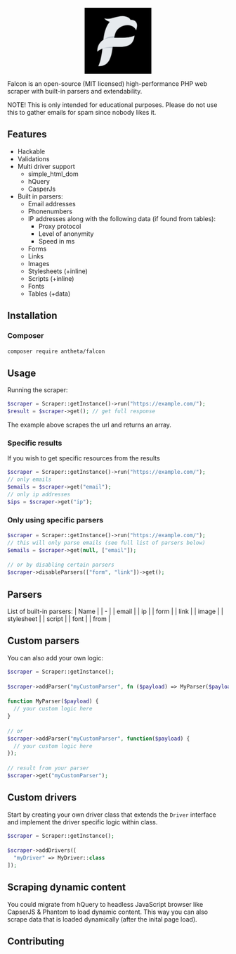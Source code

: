 <p align="center">
 <a href="https://roadrunner.dev" target="_blank">
  <picture>
    <source media="(prefers-color-scheme: dark)" srcset="./assets/falcon.png">
    <img align="center" src="./assets/falcon.png" height="150">
  </picture>
</a>
</p>

Falcon is an open-source (MIT licensed) high-performance PHP web scraper with built-in parsers and extendability.

NOTE! This is only intended for educational purposes. Please do not use this to gather emails for spam since nobody likes it.

## Features
- Hackable
- Validations
- Multi driver support
  - simple_html_dom
  - hQuery
  - CasperJs
- Built in parsers:
  - Email addresses
  - Phonenumbers
  - IP addresses along with the following data (if found from tables): 
    - Proxy protocol
    - Level of anonymity
    - Speed in ms
  - Forms
  - Links
  - Images
  - Stylesheets (+inline)
  - Scripts (+inline)
  - Fonts
  - Tables (+data)

## Installation

### Composer
```bash
composer require antheta/falcon
```

## Usage
Running the scraper:
```php
$scraper = Scraper::getInstance()->run("https://example.com/");
$result = $scraper->get(); // get full response
```
The example above scrapes the url and returns an array.


### Specific results
If you wish to get specific resources from the results
```php
$scraper = Scraper::getInstance()->run("https://example.com/");
// only emails
$emails = $scraper->get("email"); 
// only ip addresses
$ips = $scraper->get("ip");
```

### Only using specific parsers
```php
$scraper = Scraper::getInstance()->run("https://example.com/");
// this will only parse emails (see full list of parsers below)
$emails = $scraper->get(null, ["email"]); 

// or by disabling certain parsers
$scraper->disableParsers(["form", "link"])->get();
```

## Parsers

List of built-in parsers:
| Name | 
| - |
| email | 
| ip |
| form |
| link |
| image |
| stylesheet |
| script |
| font |
| from |

## Custom parsers
You can also add your own logic:

```php
$scraper = Scraper::getInstance();

$scraper->addParser("myCustomParser", fn ($payload) => MyParser($payload));

function MyParser($payload) {
  // your custom logic here
}

// or
$scraper->addParser("myCustomParser", function($payload) {
  // your custom logic here
});

// result from your parser
$scraper->get("myCustomParser");
```

## Custom drivers

Start by creating your own driver class that extends the `Driver` interface and implement the driver specific logic within class.

```php
$scraper = Scraper::getInstance();

$scraper->addDrivers([
  "myDriver" => MyDriver::class
]);
```

## Scraping dynamic content
You could migrate from hQuery to headless JavaScript browser like CapserJS & Phantom to load dynamic content. This way you can also scrape data that is loaded dynamically (after the inital page load).

## Contributing
